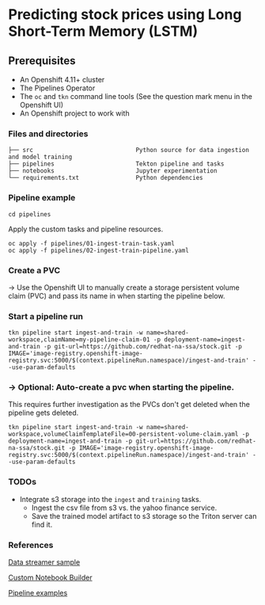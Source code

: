 # Predicting stock prices using Long Short-Term Memory (LSTM)

## Prerequisites
- An Openshift 4.11+ cluster
- The Pipelines Operator
- The `oc` and `tkn` command line tools (See the question mark menu in the Openshift UI)
- An Openshift project to work with

### Files and directories
```
├── src                             Python source for data ingestion and model training
├── pipelines                       Tekton pipeline and tasks 
├── notebooks                       Jupyter experimentation
└── requirements.txt                Python dependencies
```

### Pipeline example
```
cd pipelines
```

Apply the custom tasks and pipeline resources.
```
oc apply -f pipelines/01-ingest-train-task.yaml
oc apply -f pipelines/02-ingest-train-pipeline.yaml
```

### Create a PVC

-> Use the Openshift UI to manually create a storage persistent volume claim (PVC) and 
pass its name in when starting the pipeline below.

### Start a pipeline run
```
tkn pipeline start ingest-and-train -w name=shared-workspace,claimName=my-pipeline-claim-01 -p deployment-name=ingest-and-train -p git-url=https://github.com/redhat-na-ssa/stock.git -p IMAGE='image-registry.openshift-image-registry.svc:5000/$(context.pipelineRun.namespace)/ingest-and-train' --use-param-defaults
```

### -> Optional: Auto-create a pvc when starting the pipeline. 

This requires further investigation as the PVCs don't get deleted when the pipeline gets deleted.

```
tkn pipeline start ingest-and-train -w name=shared-workspace,volumeClaimTemplateFile=00-persistent-volume-claim.yaml -p deployment-name=ingest-and-train -p git-url=https://github.com/redhat-na-ssa/stock.git -p IMAGE='image-registry.openshift-image-registry.svc:5000/$(context.pipelineRun.namespace)/ingest-and-train' --use-param-defaults
```

### TODOs
- Integrate s3 storage into the `ingest` and `training` tasks.
  - Ingest the csv file from s3 vs. the yahoo finance service.
  - Save the trained model artifact to s3 storage so the Triton server can find it.

### References
[Data streamer sample](https://github.com/redhat-na-ssa/ml_data_streamer/blob/main/source-eip/src/test/resources/samples/MUFG-1.csv)

[Custom Notebook Builder](https://github.com/redhat-na-ssa/rhods-custom-notebook-example.git)

[Pipeline examples](https://github.com/rh-datascience-and-edge-practice/kubeflow-examples/blob/main/pipelines/11_iris_training_pipeline.py)
